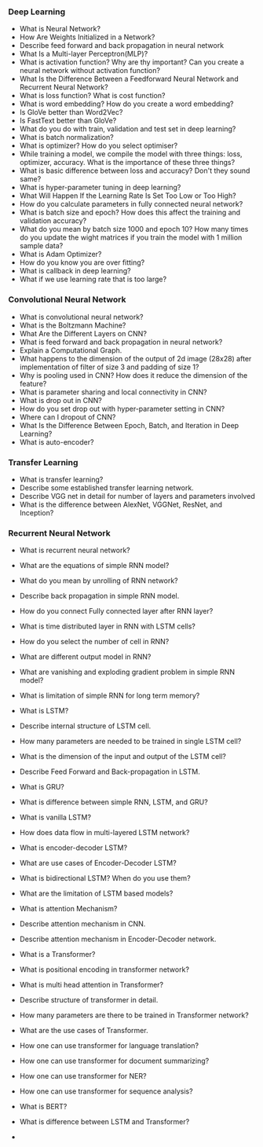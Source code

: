 ### Deep Learning
- What is Neural Network?
- How Are Weights Initialized in a Network?
- Describe feed forward and back propagation in neural network
- What Is a Multi-layer Perceptron(MLP)?
- What is activation function? Why are thy important? Can you create a neural network without activation function?
- What Is the Difference Between a Feedforward Neural Network and Recurrent Neural Network?
- What is loss function? What is cost function?
- What is word embedding? How do you create a word embedding?
- Is GloVe better than Word2Vec?
- Is FastText better than GloVe?
- What do you do with train, validation and test set in deep learning?
- What is batch normalization?
- What is optimizer? How do you select optimiser?
- While training a model, we compile the model with three things: loss, optimizer, accuracy. What is the importance of these three things?
- What is basic difference between loss and accuracy? Don't they sound same?
- What is hyper-parameter tuning in deep learning?
- What Will Happen If the Learning Rate Is Set Too Low or Too High?
- How do you calculate parameters in fully connected neural network?
- What is batch size and epoch? How does this affect the training and validation accuracy?
- What do you mean by batch size 1000 and epoch 10? How many times do you update the wight matrices if you train the model with 1 million sample data?
- What is Adam Optimizer?
- How do you know you are over fitting?
- What is callback in deep learning?
- What if we use learning rate that is too large?

### Convolutional Neural Network
- What is convolutional neural network?
- What is the Boltzmann Machine?
- What Are the Different Layers on CNN?
- What is feed forward and back propagation in neural network?
- Explain a Computational Graph.
- What happens to the dimension of the output of 2d image (28x28) after implementation of filter of size 3 and padding of size 1?
- Why is pooling used in CNN? How does it reduce the dimension of the feature?
- What is parameter sharing and local connectivity in CNN?
- What is drop out in CNN?
- How do you set drop out with hyper-parameter setting in CNN?
- Where can I dropout of CNN?
- What Is the Difference Between Epoch, Batch, and Iteration in Deep Learning?
- What is auto-encoder?

### Transfer Learning
- What is transfer learning?
- Describe some established transfer learning network.
- Describe VGG net in detail for number of layers and parameters involved
- What is the difference between AlexNet, VGGNet, ResNet, and Inception?

### Recurrent Neural Network
- What is recurrent neural network?
- What are the equations of simple RNN model?
- What do you mean by unrolling of RNN network?
- Describe back propagation in simple RNN model.
- How do you connect Fully connected layer after RNN layer?
- What is time distributed layer in RNN with LSTM cells?
- How do you select the number of cell in RNN?
- What are different output model in RNN?
- What are vanishing and exploding gradient problem in simple RNN model?
- What is limitation of simple RNN for long term memory?
- What is LSTM?
- Describe internal structure of LSTM cell.
- How many parameters are needed to be trained in single LSTM cell?
- What is the dimension of the input and output of the LSTM cell?
- Describe Feed Forward and Back-propagation in LSTM.
- What is GRU?
- What is difference between simple RNN, LSTM, and GRU?
- What is vanilla LSTM?
- How does data flow in multi-layered LSTM network?
- What is encoder-decoder LSTM?
- What are use cases of Encoder-Decoder LSTM?
- What is bidirectional LSTM? When do you use them?
- What are the limitation of LSTM based models?
- What is attention Mechanism?
- Describe attention mechanism in CNN.
- Describe attention mechanism in Encoder-Decoder network.
- What is a Transformer?
- What is positional encoding in transformer network?
- What is multi head attention in Transformer?
- Describe structure of transformer in detail.
- How many parameters are there to be trained in Transformer network?
- What are the use cases of Transformer.
- How one can use transformer for language translation?
- How one can use transformer for document summarizing?
- How one can use transformer for NER?
- How one can use transformer for sequence analysis?
- What is BERT?
- What is difference between LSTM and Transformer?






















































- 
